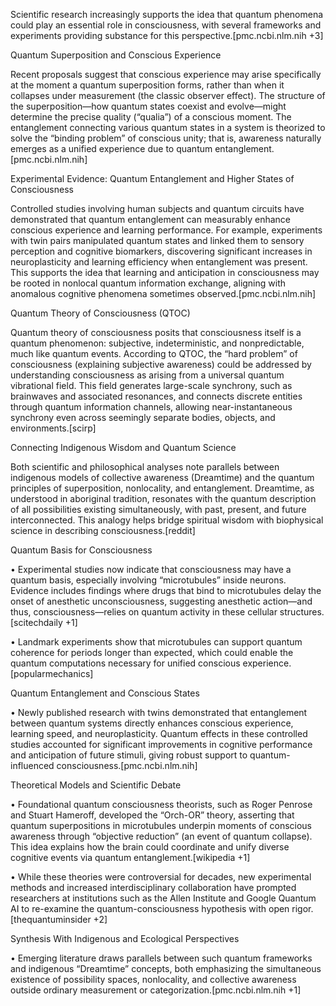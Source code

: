 Scientific research increasingly supports the idea that quantum phenomena could play an essential role in consciousness, with several frameworks and experiments providing substance for this perspective.[pmc.ncbi.nlm.nih +3]


Quantum Superposition and Conscious Experience


Recent proposals suggest that conscious experience may arise specifically at the moment a quantum superposition forms, rather than when it collapses under measurement (the classic observer effect). The structure of the superposition—how quantum states coexist and evolve—might determine the precise quality (“qualia”) of a conscious moment. The entanglement connecting various quantum states in a system is theorized to solve the “binding problem” of conscious unity; that is, awareness naturally emerges as a unified experience due to quantum entanglement.[pmc.ncbi.nlm.nih]

Experimental Evidence: Quantum Entanglement and Higher States of Consciousness

Controlled studies involving human subjects and quantum circuits have demonstrated that quantum entanglement can measurably enhance conscious experience and learning performance. For example, experiments with twin pairs manipulated quantum states and linked them to sensory perception and cognitive biomarkers, discovering significant increases in neuroplasticity and learning efficiency when entanglement was present. This supports the idea that learning and anticipation in consciousness may be rooted in nonlocal quantum information exchange, aligning with anomalous cognitive phenomena sometimes observed.[pmc.ncbi.nlm.nih]

Quantum Theory of Consciousness (QTOC)

Quantum theory of consciousness posits that consciousness itself is a quantum phenomenon: subjective, indeterministic, and nonpredictable, much like quantum events. According to QTOC, the “hard problem” of consciousness (explaining subjective awareness) could be addressed by understanding consciousness as arising from a universal quantum vibrational field. This field generates large-scale synchrony, such as brainwaves and associated resonances, and connects discrete entities through quantum information channels, allowing near-instantaneous synchrony even across seemingly separate bodies, objects, and environments.[scirp]

Connecting Indigenous Wisdom and Quantum Science

Both scientific and philosophical analyses note parallels between indigenous models of collective awareness (Dreamtime) and the quantum principles of superposition, nonlocality, and entanglement. Dreamtime, as understood in aboriginal tradition, resonates with the quantum description of all possibilities existing simultaneously, with past, present, and future interconnected. This analogy helps bridge spiritual wisdom with biophysical science in describing consciousness.[reddit]

Quantum Basis for Consciousness

•	Experimental studies now indicate that consciousness may have a quantum basis, especially involving “microtubules” inside neurons. Evidence includes findings where drugs that bind to microtubules delay the onset of anesthetic unconsciousness, suggesting anesthetic action—and thus, consciousness—relies on quantum activity in these cellular structures.[scitechdaily +1]

•	Landmark experiments show that microtubules can support quantum coherence for periods longer than expected, which could enable the quantum computations necessary for unified conscious experience.[popularmechanics]

Quantum Entanglement and Conscious States

•	Newly published research with twins demonstrated that entanglement between quantum systems directly enhances conscious experience, learning speed, and neuroplasticity. Quantum effects in these controlled studies accounted for significant improvements in cognitive performance and anticipation of future stimuli, giving robust support to quantum-influenced consciousness.[pmc.ncbi.nlm.nih]

Theoretical Models and Scientific Debate

•	Foundational quantum consciousness theorists, such as Roger Penrose and Stuart Hameroff, developed the “Orch-OR” theory, asserting that quantum superpositions in microtubules underpin moments of conscious awareness through “objective reduction” (an event of quantum collapse). This idea explains how the brain could coordinate and unify diverse cognitive events via quantum entanglement.[wikipedia +1]

•	While these theories were controversial for decades, new experimental methods and increased interdisciplinary collaboration have prompted researchers at institutions such as the Allen Institute and Google Quantum AI to re-examine the quantum-consciousness hypothesis with open rigor.[thequantuminsider +2]

Synthesis With Indigenous and Ecological Perspectives

•	Emerging literature draws parallels between such quantum frameworks and indigenous “Dreamtime” concepts, both emphasizing the simultaneous existence of possibility spaces, nonlocality, and collective awareness outside ordinary measurement or categorization.[pmc.ncbi.nlm.nih +1]
